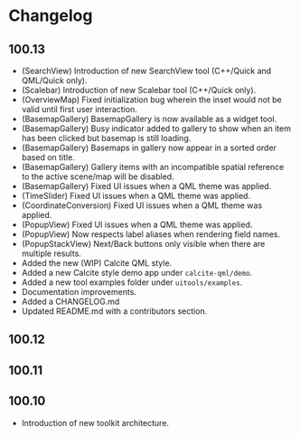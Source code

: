 # Changelog

## 100.13

* (SearchView) Introduction of new SearchView tool (C++/Quick and QML/Quick only).
* (Scalebar) Introduction of new Scalebar tool (C++/Quick only).
* (OverviewMap) Fixed initialization bug wherein the inset would not be valid until first user interaction.
* (BasemapGallery) BasemapGallery is now available as a widget tool.
* (BasemapGallery) Busy indicator added to gallery to show when an item has been clicked but basemap is still loading.
* (BasemapGallery) Basemaps in gallery now appear in a sorted order based on title.
* (BasemapGallery) Gallery items with an incompatible spatial reference to the active scene/map will be disabled.
* (BasemapGallery) Fixed UI issues when a QML theme was applied.
* (TimeSlider) Fixed UI issues when a QML theme was applied.
* (CoordinateConversion) Fixed UI issues when a QML theme was applied.
* (PopupView) Fixed UI issues when a QML theme was applied.
* (PopupView) Now respects label aliases when rendering field names.
* (PopupStackView) Next/Back buttons only visible when there are multiple results. 
* Added the new (WIP) Calcite QML style.
* Added a new Calcite style demo app under `calcite-qml/demo`.
* Added a new tool examples folder under `uitools/examples`.
* Documentation improvements.
* Added a CHANGELOG.md
* Updated README.md with a contributors section.


## 100.12

## 100.11

## 100.10

* Introduction of new toolkit architecture.
